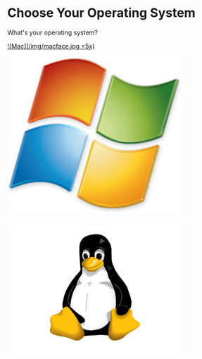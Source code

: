 # Choose Your Operating System

What's your operating system?

[![Mac](/img/macface.jpg =5x)](/mac.html)

[![Windows](/img/windows.png)](windows.html)

[![Linux](/img/tux-trans.png)](linux.html)
